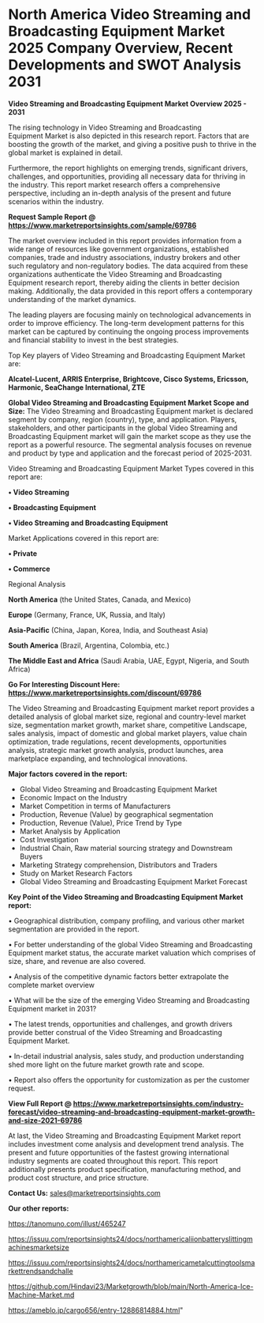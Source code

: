 # North America Video Streaming and Broadcasting Equipment Market 2025 Company Overview, Recent Developments and SWOT Analysis 2031

<Strong> Video Streaming and Broadcasting Equipment Market Overview 2025 - 2031</strong>

The rising technology in Video Streaming and Broadcasting Equipment Market is also depicted in this research report. Factors that are boosting the growth of the market, and giving a positive push to thrive in the global market is explained in detail.

Furthermore, the report highlights on emerging trends, significant drivers, challenges, and opportunities, providing all necessary data for thriving in the industry. This report market research offers a comprehensive perspective, including an in-depth analysis of the present and future scenarios within the industry.

<strong>Request Sample Report @ <a href=https://www.marketreportsinsights.com/sample/69786>https://www.marketreportsinsights.com/sample/69786</a></strong>

The market overview included in this report provides information from a wide range of resources like government organizations, established companies, trade and industry associations, industry brokers and other such regulatory and non-regulatory bodies. The data acquired from these organizations authenticate the Video Streaming and Broadcasting Equipment research report, thereby aiding the clients in better decision making. Additionally, the data provided in this report offers a contemporary understanding of the market dynamics.

The leading players are focusing mainly on technological advancements in order to improve efficiency. The long-term development patterns for this market can be captured by continuing the ongoing process improvements and financial stability to invest in the best strategies.

Top Key players of Video Streaming and Broadcasting Equipment Market are:

<strong>Alcatel-Lucent, ARRIS Enterprise, Brightcove, Cisco Systems, Ericsson, Harmonic, SeaChange International, ZTE</strong>

<strong><b>Global Video Streaming and Broadcasting Equipment Market Scope and Size:</b></strong>
The Video Streaming and Broadcasting Equipment market is declared segment by company, region (country), type, and application. Players, stakeholders, and other participants in the global Video Streaming and Broadcasting Equipment market will gain the market scope as they use the report as a powerful resource. The segmental analysis focuses on revenue and product by type and application and the forecast period of 2025-2031.

Video Streaming and Broadcasting Equipment Market Types covered in this report are:

<strong>• Video Streaming

• Broadcasting Equipment

• Video Streaming and Broadcasting Equipment</strong>

Market Applications covered in this report are:

<strong>• Private

• Commerce</strong> 

Regional Analysis

<strong>North America</strong> (the United States, Canada, and Mexico)

<strong>Europe</strong> (Germany, France, UK, Russia, and Italy)

<strong>Asia-Pacific</strong> (China, Japan, Korea, India, and Southeast Asia)

<strong>South America</strong> (Brazil, Argentina, Colombia, etc.)

<strong>The Middle East and Africa</strong> (Saudi Arabia, UAE, Egypt, Nigeria, and South Africa)

<strong>Go For Interesting Discount Here: <a href=https://www.marketreportsinsights.com/discount/69786>https://www.marketreportsinsights.com/discount/69786</a></strong>

The Video Streaming and Broadcasting Equipment market report provides a detailed analysis of global market size, regional and country-level market size, segmentation market growth, market share, competitive Landscape, sales analysis, impact of domestic and global market players, value chain optimization, trade regulations, recent developments, opportunities analysis, strategic market growth analysis, product launches, area marketplace expanding, and technological innovations.

<strong><b>Major factors covered in the report:</b></strong>
<ul>
  <li>Global Video Streaming and Broadcasting Equipment Market </li>
  <li>Economic Impact on the Industry</li>
  <li>Market Competition in terms of Manufacturers</li>
  <li>Production, Revenue (Value) by geographical segmentation</li>
  <li>Production, Revenue (Value), Price Trend by Type</li>
  <li>Market Analysis by Application</li>
  <li>Cost Investigation</li>
  <li>Industrial Chain, Raw material sourcing strategy and Downstream Buyers</li>
  <li>Marketing Strategy comprehension, Distributors and Traders</li>
  <li>Study on Market Research Factors</li>
  <li>Global Video Streaming and Broadcasting Equipment Market Forecast</li>
</ul>

<strong><b>Key Point of the Video Streaming and Broadcasting Equipment Market report:</b></strong>

• Geographical distribution, company profiling, and various other market segmentation are provided in the report.

• For better understanding of the global Video Streaming and Broadcasting Equipment market status, the accurate market valuation which comprises of size, share, and revenue are also covered.

• Analysis of the competitive dynamic factors better extrapolate the complete market overview

• What will be the size of the emerging Video Streaming and Broadcasting Equipment market in 2031?

• The latest trends, opportunities and challenges, and growth drivers provide better construal of the Video Streaming and Broadcasting Equipment Market.

• In-detail industrial analysis, sales study, and production understanding shed more light on the future market growth rate and scope.

• Report also offers the opportunity for customization as per the customer request.

<strong><b>View Full Report @ <a href=https://www.marketreportsinsights.com/industry-forecast/video-streaming-and-broadcasting-equipment-market-growth-and-size-2021-69786>https://www.marketreportsinsights.com/industry-forecast/video-streaming-and-broadcasting-equipment-market-growth-and-size-2021-69786</a></b></strong>


At last, the Video Streaming and Broadcasting Equipment Market report includes investment come analysis and development trend analysis. The present and future opportunities of the fastest growing international industry segments are coated throughout this report. This report additionally presents product specification, manufacturing method, and product cost structure, and price structure.

<strong>Contact Us:</strong>
sales@marketreportsinsights.com

<strong>Our other reports:</strong>

<a href=https://tanomuno.com/illust/465247>https://tanomuno.com/illust/465247</a>

<a href=https://issuu.com/reportsinsights24/docs/northamericaliionbatteryslittingmachinesmarketsize>https://issuu.com/reportsinsights24/docs/northamericaliionbatteryslittingmachinesmarketsize</a>

<a href=https://issuu.com/reportsinsights24/docs/northamericametalcuttingtoolsmarkettrendsandchalle>https://issuu.com/reportsinsights24/docs/northamericametalcuttingtoolsmarkettrendsandchalle</a>

<a href=https://github.com/Hindavi23/Marketgrowth/blob/main/North-America-Ice-Machine-Market.md>https://github.com/Hindavi23/Marketgrowth/blob/main/North-America-Ice-Machine-Market.md</a>

<a href=https://ameblo.jp/cargo656/entry-12886814884.html>https://ameblo.jp/cargo656/entry-12886814884.html</a>"
